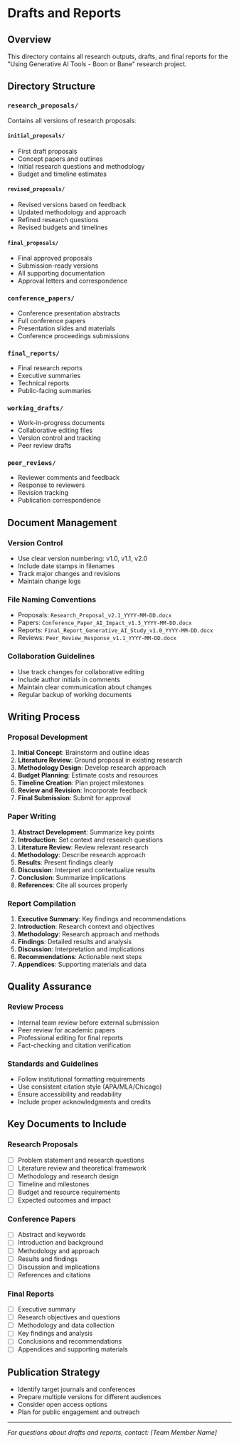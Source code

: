 # Drafts and Reports

## Overview
This directory contains all research outputs, drafts, and final reports for the "Using Generative AI Tools - Boon or Bane" research project.

## Directory Structure

### `research_proposals/`
Contains all versions of research proposals:

#### `initial_proposals/`
- First draft proposals
- Concept papers and outlines
- Initial research questions and methodology
- Budget and timeline estimates

#### `revised_proposals/`
- Revised versions based on feedback
- Updated methodology and approach
- Refined research questions
- Revised budgets and timelines

#### `final_proposals/`
- Final approved proposals
- Submission-ready versions
- All supporting documentation
- Approval letters and correspondence

### `conference_papers/`
- Conference presentation abstracts
- Full conference papers
- Presentation slides and materials
- Conference proceedings submissions

### `final_reports/`
- Final research reports
- Executive summaries
- Technical reports
- Public-facing summaries

### `working_drafts/`
- Work-in-progress documents
- Collaborative editing files
- Version control and tracking
- Peer review drafts

### `peer_reviews/`
- Reviewer comments and feedback
- Response to reviewers
- Revision tracking
- Publication correspondence

## Document Management

### Version Control
- Use clear version numbering: v1.0, v1.1, v2.0
- Include date stamps in filenames
- Track major changes and revisions
- Maintain change logs

### File Naming Conventions
- Proposals: `Research_Proposal_v2.1_YYYY-MM-DD.docx`
- Papers: `Conference_Paper_AI_Impact_v1.3_YYYY-MM-DD.docx`
- Reports: `Final_Report_Generative_AI_Study_v1.0_YYYY-MM-DD.docx`
- Reviews: `Peer_Review_Response_v1.1_YYYY-MM-DD.docx`

### Collaboration Guidelines
- Use track changes for collaborative editing
- Include author initials in comments
- Maintain clear communication about changes
- Regular backup of working documents

## Writing Process

### Proposal Development
1. **Initial Concept**: Brainstorm and outline ideas
2. **Literature Review**: Ground proposal in existing research
3. **Methodology Design**: Develop research approach
4. **Budget Planning**: Estimate costs and resources
5. **Timeline Creation**: Plan project milestones
6. **Review and Revision**: Incorporate feedback
7. **Final Submission**: Submit for approval

### Paper Writing
1. **Abstract Development**: Summarize key points
2. **Introduction**: Set context and research questions
3. **Literature Review**: Review relevant research
4. **Methodology**: Describe research approach
5. **Results**: Present findings clearly
6. **Discussion**: Interpret and contextualize results
7. **Conclusion**: Summarize implications
8. **References**: Cite all sources properly

### Report Compilation
1. **Executive Summary**: Key findings and recommendations
2. **Introduction**: Research context and objectives
3. **Methodology**: Research approach and methods
4. **Findings**: Detailed results and analysis
5. **Discussion**: Interpretation and implications
6. **Recommendations**: Actionable next steps
7. **Appendices**: Supporting materials and data

## Quality Assurance

### Review Process
- Internal team review before external submission
- Peer review for academic papers
- Professional editing for final reports
- Fact-checking and citation verification

### Standards and Guidelines
- Follow institutional formatting requirements
- Use consistent citation style (APA/MLA/Chicago)
- Ensure accessibility and readability
- Include proper acknowledgments and credits

## Key Documents to Include

### Research Proposals
- [ ] Problem statement and research questions
- [ ] Literature review and theoretical framework
- [ ] Methodology and research design
- [ ] Timeline and milestones
- [ ] Budget and resource requirements
- [ ] Expected outcomes and impact

### Conference Papers
- [ ] Abstract and keywords
- [ ] Introduction and background
- [ ] Methodology and approach
- [ ] Results and findings
- [ ] Discussion and implications
- [ ] References and citations

### Final Reports
- [ ] Executive summary
- [ ] Research objectives and questions
- [ ] Methodology and data collection
- [ ] Key findings and analysis
- [ ] Conclusions and recommendations
- [ ] Appendices and supporting materials

## Publication Strategy
- Identify target journals and conferences
- Prepare multiple versions for different audiences
- Consider open access options
- Plan for public engagement and outreach

---
*For questions about drafts and reports, contact: [Team Member Name]*
